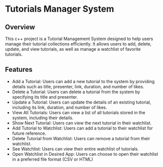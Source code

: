 
# Tutorials Manager System 

## Overview

This c++ project is a Tutorial Management System designed to help users manage their tutorial collections efficiently. It allows users to add, delete, update, and view tutorials, as well as manage a watchlist of favorite tutorials.

## Features

- Add a Tutorial: Users can add a new tutorial to the system by providing details such as title, presenter, link, duration, and number of likes.
- Delete a Tutorial: Users can delete a tutorial from the system by specifying its title and presenter.
- Update a Tutorial: Users can update the details of an existing tutorial, including its link, duration, and number of likes.
- View All Tutorials: Users can view a list of all tutorials stored in the system, including their details.
- Show Next Tutorial: Users can view the next tutorial in their watchlist.
- Add Tutorial to Watchlist: Users can add a tutorial to their watchlist for future reference.
- Delete Tutorial from Watchlist: Users can remove a tutorial from their watchlist.
- See Watchlist: Users can view their entire watchlist of tutorials.
- Open Watchlist in Desired App: Users can choose to open their watchlist in a preferred file format (CSV or HTML)


